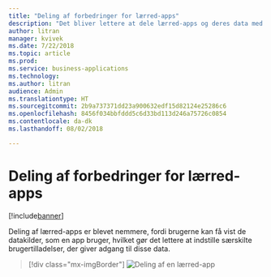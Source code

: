 ```yaml
---
title: "Deling af forbedringer for lærred-apps"
description: "Det bliver lettere at dele lærred-apps og deres data med den integrerede oplevelse."
author: litran
manager: kvivek
ms.date: 7/22/2018
ms.topic: article
ms.prod: 
ms.service: business-applications
ms.technology: 
ms.author: litran
audience: Admin
ms.translationtype: HT
ms.sourcegitcommit: 2b9a737371dd23a900632edf15d82124e25286c6
ms.openlocfilehash: 8456f034bbfddd5c6d33bd113d246a75726c0854
ms.contentlocale: da-dk
ms.lasthandoff: 08/02/2018

---
```

# <a name="sharing-enhancements-for-canvas-apps"></a>Deling af forbedringer for lærred-apps

[!include[banner](../../includes/banner.md)]

Deling af lærred-apps er blevet nemmere, fordi brugerne kan få vist de datakilder, som en app bruger, hvilket gør det lettere at indstille særskilte brugertilladelser, der giver adgang til disse data. 

> [!div class="mx-imgBorder"]
> ![Deling af en lærred-app](media/sharing-canvas-app.png  "Deling af en lærred-app")

